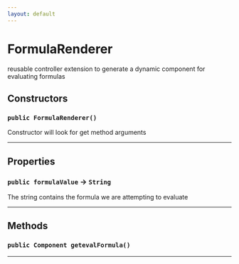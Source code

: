 ```yaml
---
layout: default
---
```

# FormulaRenderer

reusable controller extension to generate a dynamic component for evaluating formulas

## Constructors
### `public FormulaRenderer()`

Constructor will look for get method arguments

---
## Properties

### `public formulaValue` → `String`


The string contains the formula we are attempting to evaluate

---
## Methods
### `public Component getevalFormula()`
---
